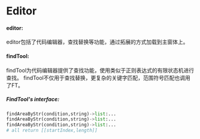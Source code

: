 Editor
===
#### editor:
editor包括了代码编辑器，查找替换等功能，通过拓展的方式加载到主窗体上。

#### findTool:
findTool为代码编辑器提供了查找功能，使用类似于正则表达式的有限状态机进行查找。
findTool不仅用于查找替换，更复杂的关键字匹配，范围符号匹配也调用了FT。

##### FindTool's interface:
```python
findAreaByStr(condition,string)->list:...
findAreaByStr(condition,string)->list:...
findAreaByStr(condition,string)->list:...
# all return [[startIndex,length]]
```